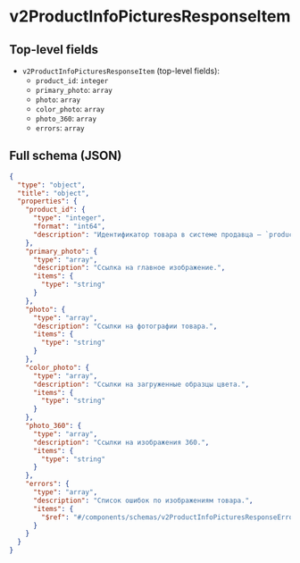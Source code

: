 # v2ProductInfoPicturesResponseItem

## Top-level fields
- `v2ProductInfoPicturesResponseItem` (top-level fields):
  - `product_id`: `integer`
  - `primary_photo`: `array`
  - `photo`: `array`
  - `color_photo`: `array`
  - `photo_360`: `array`
  - `errors`: `array`

## Full schema (JSON)
```json
{
  "type": "object",
  "title": "object",
  "properties": {
    "product_id": {
      "type": "integer",
      "format": "int64",
      "description": "Идентификатор товара в системе продавца — `product_id`."
    },
    "primary_photo": {
      "type": "array",
      "description": "Ссылка на главное изображение.",
      "items": {
        "type": "string"
      }
    },
    "photo": {
      "type": "array",
      "description": "Ссылки на фотографии товара.",
      "items": {
        "type": "string"
      }
    },
    "color_photo": {
      "type": "array",
      "description": "Ссылки на загруженные образцы цвета.",
      "items": {
        "type": "string"
      }
    },
    "photo_360": {
      "type": "array",
      "description": "Ссылки на изображения 360.",
      "items": {
        "type": "string"
      }
    },
    "errors": {
      "type": "array",
      "description": "Список ошибок по изображениям товара.",
      "items": {
        "$ref": "#/components/schemas/v2ProductInfoPicturesResponseError"
      }
    }
  }
}
```
